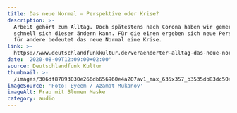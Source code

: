 ```yaml
---
title: Das neue Normal – Perspektive oder Krise?
description: >-
  Arbeit gehört zum Alltag. Doch spätestens nach Corona haben wir gemerkt, wie
  schnell sich dieser ändern kann. Für die einen ergeben sich neue Perspektiven,
  für andere bedeutet das neue Normal eine Krise.
link: >-
  https://www.deutschlandfunkkultur.de/veraenderter-alltag-das-neue-normal-perspektive-oder-krise.3991.de.html?dram:article_id=481952
date: '2020-08-09T12:09:00+02:00'
source: Deutschlandfunk Kultur
thumbnail: >-
  /images/306df87893030e266db656960e4a207av1_max_635x357_b3535db83dc50e27c1bb1392364c95a2.jpg
imageSource: 'Foto: Eyeem / Azamat Mukanov'
imageAlt: Frau mit Blumen Maske
category: audio
---
```


